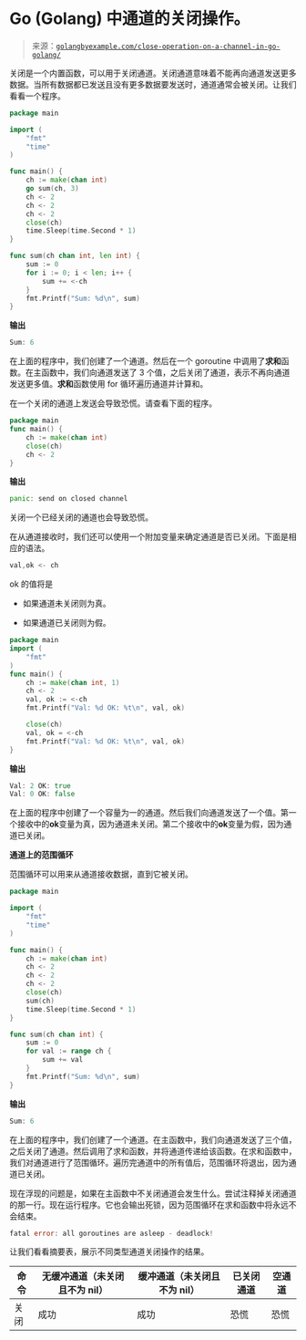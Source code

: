 <!--yml

类别：未分类

日期：2024-10-13 06:24:28

-->

# Go (Golang) 中通道的关闭操作。

> 来源：[`golangbyexample.com/close-operation-on-a-channel-in-go-golang/`](https://golangbyexample.com/close-operation-on-a-channel-in-go-golang/)

关闭是一个内置函数，可以用于关闭通道。关闭通道意味着不能再向通道发送更多数据。当所有数据都已发送且没有更多数据要发送时，通道通常会被关闭。让我们看看一个程序。

```go
package main

import (
    "fmt"
    "time"
)

func main() {
    ch := make(chan int)
    go sum(ch, 3)
    ch <- 2
    ch <- 2
    ch <- 2
    close(ch)
    time.Sleep(time.Second * 1)
}

func sum(ch chan int, len int) {
    sum := 0
    for i := 0; i < len; i++ {
        sum += <-ch
    }
    fmt.Printf("Sum: %d\n", sum)
}
```

**输出**

```go
Sum: 6
```

在上面的程序中，我们创建了一个通道。然后在一个 goroutine 中调用了**求和**函数。在主函数中，我们向通道发送了 3 个值，之后关闭了通道，表示不再向通道发送更多值。**求和**函数使用 for 循环遍历通道并计算和。

在一个关闭的通道上发送会导致恐慌。请查看下面的程序。

```go
package main
func main() {
    ch := make(chan int)
    close(ch)
    ch <- 2
}
```

**输出**

```go
panic: send on closed channel
```

关闭一个已经关闭的通道也会导致恐慌。

在从通道接收时，我们还可以使用一个附加变量来确定通道是否已关闭。下面是相应的语法。

```go
val,ok <- ch
```

ok 的值将是

+   如果通道未关闭则为真。

+   如果通道已关闭则为假。

```go
package main
import (
    "fmt"
)
func main() {
    ch := make(chan int, 1)
    ch <- 2
    val, ok := <-ch
    fmt.Printf("Val: %d OK: %t\n", val, ok)

    close(ch)
    val, ok = <-ch
    fmt.Printf("Val: %d OK: %t\n", val, ok)
}
```

**输出**

```go
Val: 2 OK: true
Val: 0 OK: false
```

在上面的程序中创建了一个容量为一的通道。然后我们向通道发送了一个值。第一个接收中的**ok**变量为真，因为通道未关闭。第二个接收中的**ok**变量为假，因为通道已关闭。

**通道上的范围循环**

范围循环可以用来从通道接收数据，直到它被关闭。

```go
package main

import (
	"fmt"
	"time"
)

func main() {
	ch := make(chan int)
	ch <- 2
	ch <- 2
	ch <- 2
	close(ch)
	sum(ch)
	time.Sleep(time.Second * 1)
}

func sum(ch chan int) {
	sum := 0
	for val := range ch {
		sum += val
	}
	fmt.Printf("Sum: %d\n", sum)
}
```

**输出**

```go
Sum: 6
```

在上面的程序中，我们创建了一个通道。在主函数中，我们向通道发送了三个值，之后关闭了通道。然后调用了求和函数，并将通道传递给该函数。在求和函数中，我们对通道进行了范围循环。遍历完通道中的所有值后，范围循环将退出，因为通道已关闭。

现在浮现的问题是，如果在主函数中不关闭通道会发生什么。尝试注释掉关闭通道的那一行。现在运行程序。它也会输出死锁，因为范围循环在求和函数中将永远不会结束。

```go
fatal error: all goroutines are asleep - deadlock!
```

让我们看看摘要表，展示不同类型通道关闭操作的结果。

| **命令** | **无缓冲通道**（未关闭且不为 nil） | **缓冲通道**（未关闭且不为 nil） | **已关闭通道** | **空通道** |
| --- | --- | --- | --- | --- |
| 关闭 | 成功 | 成功 | 恐慌 | 恐慌 |
